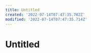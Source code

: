 ```yaml
---
title: Untitled
created: '2022-07-14T07:47:35.702Z'
modified: '2022-07-14T07:47:35.714Z'
---
```


# Untitled
